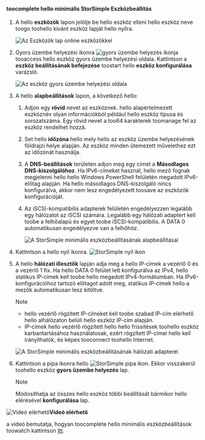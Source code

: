 <!--author=alkohli last changed: 9/17/15-->

#### <a name="toocomplete-hello-minimum-storsimple-device-setup"></a>toocomplete hello minimális StorSimple Eszközbeállítás
1. A hello **eszközök** lapon jelölje be hello eszköz elleni hello eszköz neve toogo toohello kívánt eszköz lapját hello nyílra. 
   
    ![Az Eszközök lap online eszközökkel](./media/storsimple-complete-minimum-device-setup/HCS_DevicesPageM-include.png) 
2. Gyors üzembe helyezési ikonra ![gyors üzembe helyezés ikonja](./media/storsimple-complete-minimum-device-setup/HCS_QuickStartIcon-include.png) tooaccess hello eszköz gyors üzembe helyezési oldala. Kattintson a **eszköz beállításának befejezése** toostart hello **eszköz konfigurálása** varázsló.
   
    ![Az eszköz gyors üzembe helyezési oldala](./media/storsimple-complete-minimum-device-setup/Device_Quick_Start_page_1M.png)
3. A hello **alapbeállítások** lapon, a következő hello:
   
   1. Adjon egy **rövid** nevet az eszköznek. hello alapértelmezett eszköznév olyan információkból például hello eszköz típusa és sorozatszáma. Egy rövid nevet a too64 karakterek toomanage fel az eszköz rendelhet hozzá.
   2. Set hello **időzóna** hello mely hello az eszköz üzembe helyezésének földrajzi helye alapján. Az eszköz minden ütemezett művelethez ezt az időzónát használja.
   3. A **DNS-beállítások** területen adjon meg egy címet a **Másodlagos DNS-kiszolgálóhoz**. Ha IPv6-címeket használ, hello mező fognak megjelenni hello hello Windows PowerShell felületén megadott IPv6-előtag alapján. 
      Ha hello másodlagos DNS-kiszolgáló nincs konfigurálva, akkor nem lesz engedélyezett toosave az eszközök konfigurációját.
   4. Az iSCSI-kompatibilis adapterek felületén engedélyezzen legalább egy hálózatot az iSCSI számára. Legalább egy hálózati adaptert kell toobe a felhőalapú és egyet toobe iSCSI-kompatibilis. A DATA 0 automatikusan engedélyezve van a felhőhöz.
      
      ![A StorSimple minimális eszközbeállításának alapbeállításai](./media/storsimple-complete-minimum-device-setup/HCS_MinDeviceSetupBasicSettings1-include.png)
4. Kattintson a hello nyíl ikonra. ![StorSimple nyíl ikon](./media/storsimple-complete-minimum-device-setup/HCS_ArrowIcon-include.png)
5. A hello **hálózati illesztők** lapján adja meg a hello IP-címek a vezérlő 0 és a vezérlő 1 fix. Ha hello DATA 0 felület lett konfigurálva az IPv4, hello statikus IP-címek kell toobe hello megadott IPv4-formátumban. Ha IPv6-konfigurációhoz tartozó előtagot adott meg, statikus IP-címek hello a mezők automatikusan lesz kitöltve.

    > [!NOTE] 
    > - hello vezérlő rögzített IP-címeket kell toobe szabad IP-cím elérhető hello alhálózaton belüli hello eszköz IP-cím alapján.
    > - IP-címek hello vezérlő rögzített hello hello frissítések toohello eszköz karbantartásához használatosak, ezért rögzített IP-címei hello kell irányíthatók, és képes tooconnect toohello Internet.

    ![A StorSimple minimális eszközbeállításának hálózati adapterei](./media/storsimple-complete-minimum-device-setup/HCS_MinDeviceSetupNetworkInterfaces2-include.png)

1. Kattintson a pipa ikonra hello ![StorSimple pipa ikon](./media/storsimple-complete-minimum-device-setup/HCS_CheckIcon-include.png).
   Ekkor visszakerül toohello eszköz **gyors üzembe helyezés** lap.
   
   > [!NOTE]
   > Módosíthatja az összes hello eszköz többi beállítását bármikor hello elérésével **konfigurálása** lap.
   > 
   > 

![Videó elérhető](./media/storsimple-complete-minimum-device-setup/Video_icon.png)**Videó elérhető**

a videó bemutatja, hogyan toocomplete hello minimális eszközbeállítások toowatch kattintson [Itt](https://azure.microsoft.com/documentation/videos/minimum-storsimple-device-setup/).

